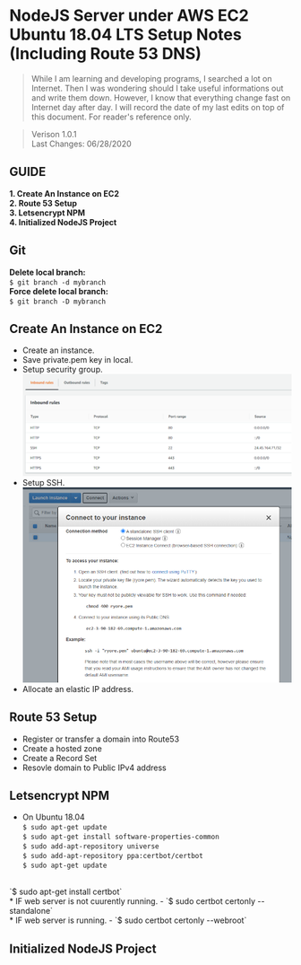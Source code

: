 # NodeJS Server under AWS EC2 Ubuntu 18.04 LTS Setup Notes (Including Route 53 DNS)
>While I am learning and developing programs, I searched a lot on Internet. Then I was wondering should I take useful informations out and write them down. However, I know that everything change fast on Internet day after day. I will record the date of my last edits on top of this document. For reader's reference only.</br>

>Verison 1.0.1 </br>
>Last Changes: 06/28/2020 </br>

## GUIDE
**1. Create An Instance on EC2** </br>
**2. Route 53 Setup** </br>
**3. Letsencrypt NPM** </br>
**4. Initialized NodeJS Project** </br>

## Git
**Delete local branch:** </br> `$ git branch -d mybranch`  </br>
**Force delete local branch:** </br> `$ git branch -D mybranch` </br>

## Create An Instance on EC2
* Create an instance. </br>
* Save private.pem key in local. </br>
* Setup security group. </br>
![Security Group Screenshot](https://github.com/Aorosee/Notes/blob/master/src/Images/Security_Group2.png) </br>
* Setup SSH. </br>
![Security Group Screenshot](https://github.com/Aorosee/Notes/blob/master/src/Images/SSH_setup.png) </br>
* Allocate an elastic IP address. </br>

## Route 53 Setup
* Register or transfer a domain into Route53 </br>
* Create a hosted zone </br>
* Create a Record Set </br>
* Resovle domain to Public IPv4 address </br>

## Letsencrypt NPM
* On Ubuntu 18.04 </br>
`$ sudo apt-get update`  </br>
`$ sudo apt-get install software-properties-common`  </br>
`$ sudo add-apt-repository universe`  </br>
`$ sudo add-apt-repository ppa:certbot/certbot`  </br>
`$ sudo apt-get update`  </br>
</br>
`$ sudo apt-get install certbot`  </br>
* IF web server is not cuurently running.
  - `$ sudo certbot certonly --standalone`  </br>
* IF web server is running.
  - `$ sudo certbot certonly --webroot`  </br>

## Initialized NodeJS Project
